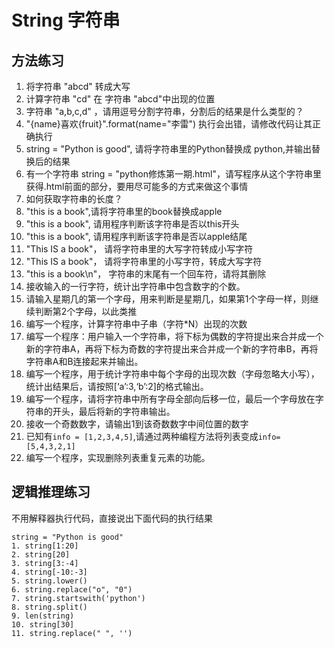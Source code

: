# String 字符串

## 方法练习

1. 将字符串 "abcd" 转成大写
2. 计算字符串 "cd" 在 字符串 "abcd"中出现的位置
3. 字符串 "a,b,c,d" ，请用逗号分割字符串，分割后的结果是什么类型的？
4. "{name}喜欢{fruit}".format\(name="李雷"\) 执行会出错，请修改代码让其正确执行
5. string = "Python is good", 请将字符串里的Python替换成 python,并输出替换后的结果
6. 有一个字符串 string =  "python修炼第一期.html"，请写程序从这个字符串里获得.html前面的部分，要用尽可能多的方式来做这个事情
7. 如何获取字符串的长度？
8. "this is a book",请将字符串里的book替换成apple
9. "this is a book", 请用程序判断该字符串是否以this开头
10. "this is a book", 请用程序判断该字符串是否以apple结尾
11. "This IS a book"， 请将字符串里的大写字符转成小写字符
12. "This IS a book"， 请将字符串里的小写字符，转成大写字符
13. "this is a book\n"， 字符串的末尾有一个回车符，请将其删除
14. 接收输入的一行字符，统计出字符串中包含数字的个数。
15. 请输入星期几的第一个字母，用来判断是星期几，如果第1个字母一样，则继续判断第2个字母，以此类推
16. 编写一个程序，计算字符串中子串（字符\*N）出现的次数
17. 编写一个程序：用户输入一个字符串，将下标为偶数的字符提出来合并成一个新的字符串A，再将下标为奇数的字符提出来合并成一个新的字符串B，再将字符串A和B连接起来并输出。
18. 编写一个程序，用于统计字符串中每个字母的出现次数（字母忽略大小写），统计出结果后，请按照\[‘a’:3,‘b’:2\]的格式输出。
19. 编写一个程序，请将字符串中所有字母全部向后移一位，最后一个字母放在字符串的开头，最后将新的字符串输出。
20. 接收一个奇数数字，请输出1到该奇数数字中间位置的数字
21. 已知有`info = [1,2,3,4,5]`,请通过两种编程方法将列表变成`info=[5,4,3,2,1]`
22. 编写一个程序，实现删除列表重复元素的功能。

## 逻辑推理练习

不用解释器执行代码，直接说出下面代码的执行结果

```text
string = "Python is good"
1. string[1:20]
2. string[20]
3. string[3:-4]
4. string[-10:-3]
5. string.lower()
6. string.replace("o", "0")
7. string.startswith('python')
8. string.split()
9. len(string)
10. string[30]
11. string.replace(" ", '')
```

